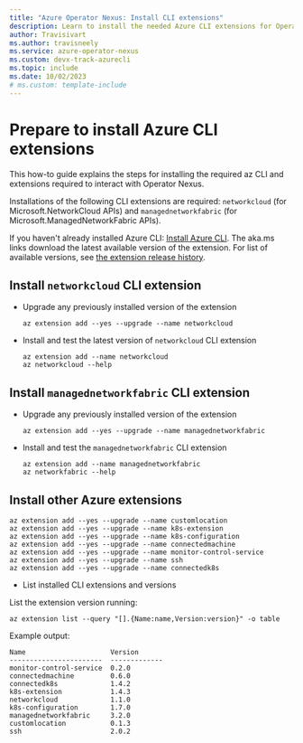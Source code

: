 ```yaml
---
title: "Azure Operator Nexus: Install CLI extensions"
description: Learn to install the needed Azure CLI extensions for Operator Nexus
author: Travisivart
ms.author: travisneely
ms.service: azure-operator-nexus
ms.custom: devx-track-azurecli
ms.topic: include
ms.date: 10/02/2023
# ms.custom: template-include
---
```


# Prepare to install Azure CLI extensions
This how-to guide explains the steps for installing the required az CLI and extensions required to interact with Operator Nexus.

Installations of the following CLI extensions are required:
`networkcloud` (for Microsoft.NetworkCloud APIs) and `managednetworkfabric` (for Microsoft.ManagedNetworkFabric APIs).

If you haven't already installed Azure CLI: [Install Azure CLI][installation-instruction]. The aka.ms links download the latest available version of the extension.
For list of available versions, see [the extension release history][az-cli-networkcloud-cli-versions].

## Install `networkcloud` CLI extension

- Upgrade any previously installed version of the extension

    ```azurecli
    az extension add --yes --upgrade --name networkcloud
    ```

- Install and test the latest version of `networkcloud` CLI extension

    ```azurecli
    az extension add --name networkcloud
    az networkcloud --help
    ```

## Install `managednetworkfabric` CLI extension

- Upgrade any previously installed version of the extension

    ```azurecli
    az extension add --yes --upgrade --name managednetworkfabric
    ```

- Install and test the `managednetworkfabric` CLI extension

    ```azurecli
    az extension add --name managednetworkfabric
    az networkfabric --help
    ```

## Install other Azure extensions

   ```azurecli
   az extension add --yes --upgrade --name customlocation
   az extension add --yes --upgrade --name k8s-extension
   az extension add --yes --upgrade --name k8s-configuration
   az extension add --yes --upgrade --name connectedmachine
   az extension add --yes --upgrade --name monitor-control-service
   az extension add --yes --upgrade --name ssh
   az extension add --yes --upgrade --name connectedk8s
   ```

- List installed CLI extensions and versions

List the extension version running:

```azurecli
az extension list --query "[].{Name:name,Version:version}" -o table
```

Example output:

```output
Name                     Version
-----------------------  -------------
monitor-control-service  0.2.0
connectedmachine         0.6.0
connectedk8s             1.4.2
k8s-extension            1.4.3
networkcloud             1.1.0
k8s-configuration        1.7.0
managednetworkfabric     3.2.0
customlocation           0.1.3
ssh                      2.0.2
```

<!-- LINKS - External -->
[installation-instruction]: https://aka.ms/azcli

[az-cli-networkcloud-cli-versions]: https://github.com/Azure/azure-cli-extensions/blob/main/src/networkcloud/HISTORY.rst

